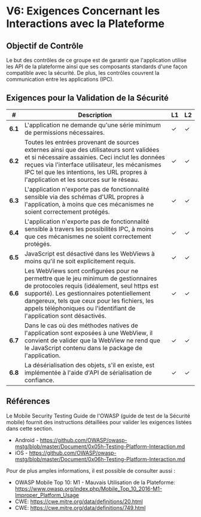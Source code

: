 # V6: Exigences Concernant les Interactions avec la Plateforme

## Objectif de Contrôle

Le but des contrôles de ce groupe est de garantir que l'application utilise les API de la plateforme ainsi que ses composants standards d'une façon compatible avec la sécurité. De plus, les contrôles couvrent la communication entre les applications (IPC).

## Exigences pour la Validation de la Sécurité

| # | Description | L1 | L2 |
| --- | --- | --- | --- |
| **6.1** | L'application ne demande qu'une série minimum de permissions nécessaires. | ✓ | ✓ |
| **6.2** | Toutes les entrées provenant de sources externes ainsi que des utilisateurs sont validées et si nécessaire assainies. Ceci inclut les données reçues via l'interface utilisateur, les mécanismes IPC tel que les intentions, les URL propres à l'application et les sources sur le réseau.| ✓ | ✓ |
| **6.3** | L'application n'exporte pas de fonctionnalité sensible via des schémas d'URL propres à l'application, à moins que ces mécanismes ne soient correctement protégés. | ✓ | ✓ |
| **6.4** | L'application n'exporte pas de fonctionnalité sensible à travers les possibilités IPC, à moins que ces mécanismes ne soient correctement protégés. | ✓ | ✓ |
| **6.5** | JavaScript est désactivé dans les WebViews à moins qu'il ne soit explicitement requis. | ✓ | ✓ |
| **6.6** | Les WebViews sont configurées pour ne permettre que le jeu minimum de gestionnaires de protocoles requis (idéalement, seul https est supporté). Les gestionnaires potentiellement dangereux, tels que ceux pour les fichiers, les appels téléphoniques ou l'identifiant de l'application sont désactivés. | ✓ | ✓ |
| **6.7** | Dans le cas où des méthodes natives de l'application sont exposées à une WebView, il convient de valider que la WebView ne rend que le JavaScript contenu dans le package de l'application. | ✓ | ✓ |
| **6.8** | La désérialisation des objets, s'il en existe, est implémentée à l'aide d'API de sérialisation de confiance. | ✓ | ✓ |

<div style="page-break-after: always;"></div>

## Références

Le Mobile Security Testing Guide de l'OWASP (guide de test de la Sécurité mobile) fournit des instructions détaillées pour valider les exigences listées dans cette section.

- Android - https://github.com/OWASP/owasp-mstg/blob/master/Document/0x05h-Testing-Platform-Interaction.md
- iOS - https://github.com/OWASP/owasp-mstg/blob/master/Document/0x06h-Testing-Platform-Interaction.md

Pour de plus amples informations, il est possible de consulter aussi :

- OWASP Mobile Top 10: M1 - Mauvais Utilisation de la Plateforme: https://www.owasp.org/index.php/Mobile_Top_10_2016-M1-Improper_Platform_Usage
- CWE: https://cwe.mitre.org/data/definitions/20.html
- CWE: https://cwe.mitre.org/data/definitions/749.html
